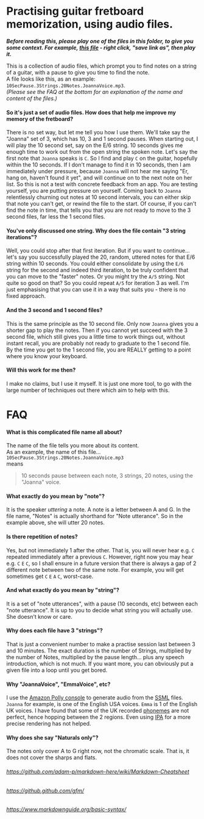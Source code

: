 Practising guitar fretboard memorization, using audio files.
=======
***Before reading this, please play one of the files in this folder, to give you some context. For example, [this file][5] - right click, "save link as", then play it.***  

This is a collection of audio files, which prompt you to find notes on a string of a guitar, with a pause to give you time to find the note.  
A file looks like this, as an example: `10SecPause.3Strings.20Notes.JoannaVoice.mp3`.   
*(Please see the FAQ at the bottom for an explanation of the name and content of the files.)*  

#### So it's just a set of audio files. How does that help me improve my memory of the fretboard?
There is no set way, but let me tell you how I use them. We'll take say the "Joanna" set of 3, which has 10, 3 and 1 second pauses.
When starting out, I will play the 10 second set, say on the E/6 string. 10 seconds gives me enough time to work out from the open string the spoken note. Let's say the first note that `Joanna` speaks is `C`. So I find and play `C` on the guitar, hopefully within the 10 seconds. If I don't manage to find it in 10 seconds, then I am immediately under pressure, because `Joanna` will not hear me saying "Er, hang on, haven't found it yet", and will continue on to the next note on her list. So this is not a test with concrete feedback from an app. You are testing yourself, you are putting pressure on yourself. Coming back to `Joanna` relentlessly churning out notes at 10 second intervals, you can either skip that note you can't get, or rewind the file to the start. Of course, if you can't find the note in time, that tells you that you are not ready to move to the 3 second files, far less the 1 second files. 
#### You've only discussed one string. Why does the file contain "3 string iterations"?
Well, you could stop after that first iteration. But if you want to continue... let's say you successfully played the 20, random, uttered notes for that E/6 string within 10 seconds. You could either consolidate by using the `E/6` string for the second and indeed third iteration, to be truly confident that you can move to the "faster" notes. Or you might try the `A/5` string. Not quite so good on that? So you could repeat `A/5` for iteration 3 as well. I'm just emphasising that you can use it in a way that suits you - there is no fixed approach.
#### And the 3 second and 1 second files?
This is the same principle as the 10 second file. Only now `Joanna` gives you a shorter gap to play the notes. Then if you cannot yet succeed with the 3 second file, which still gives you a little time to work things out, without instant recall, you are probably not ready to graduate to the 1 second file.  
By the time you get to the 1 second file, you are REALLY getting to a point where you know your keyboard. 
#### Will this work for me then?
I make no claims, but I use it myself.
It is just one more tool, to go with the large number of techniques out there which aim to help with this.

FAQ
===
#### What is this complicated file name all about?
The name of the file tells you more about its content.  
As an example, the name of this file...  
`10SecPause.3Strings.20Notes.JoannaVoice.mp3`  
means  
> 10 seconds pause between each note, 3 strings, 20 notes, using the "Joanna" voice.

#### What exactly do you mean by "note"?  
It is the speaker *uttering* a note. A note is a letter between A and G. In the file name, "Notes" is actually shorthand for "Note utterance". So in the example above, she will utter 20 notes.
#### Is there repetition of notes?
Yes, but not immediately 1 after the other. That is, you will never hear e.g. `C` repeated immediately after a previous `C`. However, right now you may hear e.g. `C` `E` `C`, so I shall ensure in a future version that there is always a gap of 2 different note between two of the same note. For example, you will get sometimes get `C` `E` `A` `C`, worst-case.
#### And what exactly do you mean by "string"?  
It is a set of "note utterances", with a pause (10 seconds, etc) between each "note utterance". It is up to you to decide what string you will actually use. She doesn't know or care.
#### Why does each file have 3 "strings"?  
That is just a convenient number to make a practise session last between 3 and 10 minutes. The exact duration is the number of Strings, multiplied by the number of Notes, multiplied by the pause length... plus any speech introduction, which is not much. If you want more, you can obviously put a given file into a loop until you get bored.
#### Why "JoannaVoice", "EmmaVoice", etc?
I use the [Amazon Polly console][1] to generate audio from the [SSML][2] files. `Joanna` for example, is one of the English USA voices. `Emma` is 1 of the English UK voices. I have found that some of the UK recorded [phonemes][3] are not perfect, hence hopping between the 2 regions. Even using [IPA][4] for a more precise rendering has not helped.
#### Why does she say "Naturals only"?
The notes only cover A to G right now, not the chromatic scale. That is, it does not cover the sharps and flats. 

[1]: https://eu-west-2.console.aws.amazon.com/polly/home?region=eu-west-2
[2]: https://developer.amazon.com/en-US/docs/alexa/custom-skills/speech-synthesis-markup-language-ssml-reference.html
[3]: https://en.wikipedia.org/wiki/Phoneme
[4]: https://en.wikipedia.org/wiki/International_Phonetic_Alphabet
[5]: https://github.com/aadennis/PowerShell/raw/master/MusicTheory/SpeechFilesInMp3Format/10SecPause.3Strings.20Notes.JoannaVoice.mp3

###### https://github.com/adam-p/markdown-here/wiki/Markdown-Cheatsheet  
###### https://github.github.com/gfm/
###### https://www.markdownguide.org/basic-syntax/

